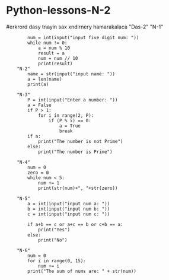 # Python-lessons-N-2
#erkrord dasy tnayin sax xndirnery hamarakalaca
"Das-2"
       "N-1"

            num = int(input("input five digit num: "))
            while num != 0:
                a = num % 10
                result = a
                num = num // 10
                print(result)
        "N-2"
            name = str(input("input name: "))
            a = len(name)
            print(a)

        "N-3"
            P = int(input("Enter a number: "))
            a = False
            if P > 1:
                for i in range(2, P):
                    if (P % i) == 0:
                        a = True
                        break
            if a:
                print("The number is not Prime")
            else:
                print("The number is Prime")

        "N-4"
            num = 0
            zero = 0
            while num < 5:
                num += 1
                print(str(num)+", "+str(zero))

        "N-5"
            a = int(input("input num a: "))
            b = int(input("input num b: "))
            c = int(input("input num c: "))

            if a+b == c or a+c == b or c+b == a:
                print("Yes")
            else:
                print("No")

        "N-6"
            num = 0
            for i in range(0, 15):
                num += i
            print("The sum of nums are: " + str(num))
